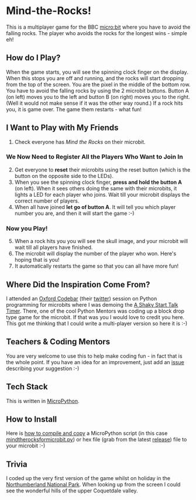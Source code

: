 # Mind-the-Rocks!
This is a multiplayer game for the BBC [micro:bit](http://microbit.org/) where you have to avoid the falling rocks. The player who avoids the rocks for the longest wins - simple eh!

## How do I Play?
When the game starts, you will see the spinning clock finger on the display. When this stops you are off and running, and the rocks will start dropping from the top of the screen.  You are the pixel in the middle of the bottom row. You have to avoid the falling rocks by using the 2 microbit buttons. Button A (on left) moves you to the left and button B (on right) moves you to the right. (Well it would not make sense if it was the other way round.) If a rock hits you, it is game over. The game them restarts - what fun! 

## I Want to Play with My Friends
1. Check everyone has *Mind the Rocks* on their microbit. 

### We Now Need to Register All the Players Who Want to Join In
2. Get everyone to **reset** their microbits using the reset button (which is the button on the opposite side to the LEDs).  
1. When you see the spinning clock finger, **press and hold the button A** (on left).  When it sees others doing the same with their microbits, it lights a LED for each player who joins. Wait till your microbit displays the correct number of players.
1. When all have joined **let go of button A**. It will tell you which player number you are, and then it will start the game :-)
### Now you Play!
5. When a rock hits you you will see the skull image, and your microbit will wait till all players have finished.
1. The microbit will display the number of the player who won. Here's hoping that is you! 
1. It automatically restarts the game so that you can all have more fun!

## Where Did the Inspiration Come From?
I attended an [Oxford Codebar](https://codebar.io/oxford) (their [twitter](https://twitter.com/codebarOxford)) session on Python programming for microbits where I was demoing the [A Shaky Start Talk Timer](https://github.com/bigeagleowl/A-Shaky-Start-Talk-Timer). There, one of the cool Python Mentors was coding up a block drop type game for the microbit.  If that was you I would love to credit you here.  This got me thinking that I could write a multi-player version so here it is :-)

## Teachers & Coding Mentors
You are very welcome to use this to help make coding fun - in fact that is the whole point. If you have an idea for an improvement, just add an [issue](https://github.com/bigeagleowl/Mind-the-Rocks/issues) describing your suggestion :-)

## Tech Stack 
This is written in [MicroPython](http://micropython.org/). 

## How to Install
Here is [how to compile and copy](https://www.microbit.co.uk/device/usb) a MicroPython script (in this case [mindtherocksformicrobit.py](https://github.com/bigeagleowl/Mind-the-Rocks/blob/master/mindtherocksformicrobit.py)) or hex file (grab from the latest [release](https://github.com/bigeagleowl/Mind-the-Rocks/releases/)) file to your microbit :-)

## Trivia 
I coded up the very first version of the game whilst on holiday in the [Northumberland National Park](https://www.northumberlandnationalpark.org.uk/). When looking up from the screen I could see the wonderful hills of the upper Coquetdale valley.
